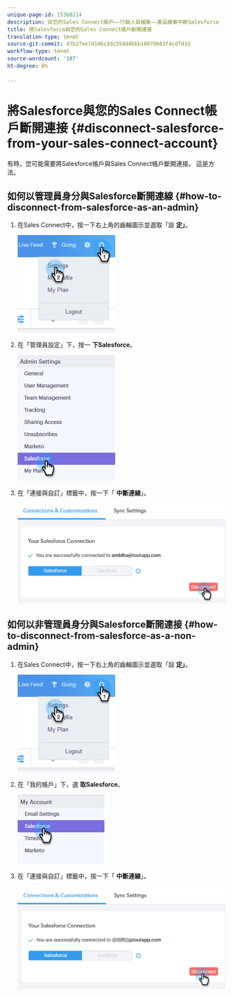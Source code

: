 ```yaml
---
unique-page-id: 15368214
description: 從您的Sales Connect帳戶——行銷人員檔案——產品檔案中斷Salesforce
title: 將Salesforce與您的Sales Connect帳戶斷開連接
translation-type: tm+mt
source-git-commit: 47b2fee7d146c3dc558d4bbb10070683f4cdfd3d
workflow-type: tm+mt
source-wordcount: '107'
ht-degree: 0%

---
```



# 將Salesforce與您的Sales Connect帳戶斷開連接 {#disconnect-salesforce-from-your-sales-connect-account}

有時，您可能需要將Salesforce帳戶與Sales Connect帳戶斷開連接。 這是方法。

## 如何以管理員身分與Salesforce斷開連線 {#how-to-disconnect-from-salesforce-as-an-admin}

1. 在Sales Connect中，按一下右上角的齒輪圖示並選取「設 **定」**。

   ![](assets/one-1.png)

1. 在「管理員設定」下，按一 **下Salesforce**。

   ![](assets/six-1.png)

1. 在「連接與自訂」標籤中，按一下「 **中斷連線**」。

   ![](assets/seven-1.png)

## 如何以非管理員身分與Salesforce斷開連接 {#how-to-disconnect-from-salesforce-as-a-non-admin}

1. 在Sales Connect中，按一下右上角的齒輪圖示並選取「設 **定」**。

   ![](assets/one-1.png)

1. 在「我的帳戶」下，選 **取Salesforce**。

   ![](assets/two-1.png)

1. 在「連接與自訂」標籤中，按一下「 **中斷連線**」。

   ![](assets/3333.png)

